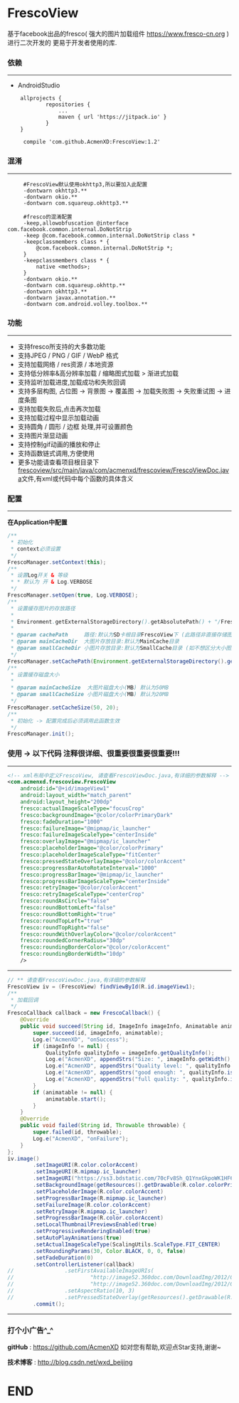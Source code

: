 # FrescoView
基于facebook出品的fresco( 强大的图片加载组件 https://www.fresco-cn.org )进行二次开发的 更易于开发者使用的库.
### 依赖
---
- AndroidStudio
```
	allprojects {
            repositories {
                ...
                maven { url 'https://jitpack.io' }
            }
	}
```
```
	 compile 'com.github.AcmenXD:FrescoView:1.2'
```
### 混淆
---
```
     #FrescoView默认使用okhttp3,所以要加入此配置
     -dontwarn okhttp3.**
     -dontwarn okio.**
     -dontwarn com.squareup.okhttp3.**

     #fresco的混淆配置
     -keep,allowobfuscation @interface com.facebook.common.internal.DoNotStrip
     -keep @com.facebook.common.internal.DoNotStrip class *
     -keepclassmembers class * {
         @com.facebook.common.internal.DoNotStrip *;
     }
     -keepclassmembers class * {
         native <methods>;
     }
     -dontwarn okio.**
     -dontwarn com.squareup.okhttp.**
     -dontwarn okhttp3.**
     -dontwarn javax.annotation.**
     -dontwarn com.android.volley.toolbox.**
```
### 功能
---
- 支持fresco所支持的大多数功能
- 支持JPEG / PNG / GIF / WebP 格式
- 支持加载网络 / res资源 / 本地资源
- 支持低分辨率&高分辨率加载 / 缩略图式加载 > 渐进式加载
- 支持监听加载进度,加载成功和失败回调
- 支持多层构图, 占位图 -> 背景图 -> 覆盖图 -> 加载失败图 -> 失败重试图 -> 进度条图
- 支持加载失败后,点击再次加载
- 支持加载过程中显示加载动画
- 支持圆角 / 圆形 / 边框 处理,并可设置颜色
- 支持图片渐显动画
- 支持控制gif动画的播放和停止
- 支持函数链式调用,方便使用
- 更多功能请查看项目根目录下<a href="https://github.com/AcmenXD/FrescoView/blob/master/frescoview/src/main/java/com/acmenxd/frescoview/FrescoViewDoc.java" target="_blank">frescoview/src/main/java/com/acmenxd/frescoview/FrescoViewDoc.java</a>文件,有xml或代码中每个函数的具体含义
### 配置
---
**在Application中配置**
```java
/**
 * 初始化
 * context必须设置
 */
FrescoManager.setContext(this);
/**
 * 设置Log开关 & 等级
 * * 默认为 开 & Log.VERBOSE
 */
FrescoManager.setOpen(true, Log.VERBOSE);
/**
 * 设置缓存图片的存放路径
 *
 * Environment.getExternalStorageDirectory().getAbsolutePath() + "/FrescoView/"
 *
 * @param cachePath     路径:默认为SD卡根目录FrescoView下 (此路径非直接存储图片的路径,还需要以下目录设置)
 * @param mainCacheDir  大图片存放目录:默认为MainCache目录
 * @param smallCacheDir 小图片存放目录:默认为SmallCache目录 (如不想区分大小图片,可设置为null或者"",表示大小图片都放在mainCacheDir目录下)
 */
FrescoManager.setCachePath(Environment.getExternalStorageDirectory().getAbsolutePath() + "/Image/", "MainCache", "SmallCache");
/**
 * 设置缓存磁盘大小
 *
 * @param mainCacheSize  大图片磁盘大小(MB) 默认为50MB
 * @param smallCacheSize 小图片磁盘大小(MB) 默认为20MB
 */
FrescoManager.setCacheSize(50, 20);
/**
 * 初始化 -> 配置完成后必须调用此函数生效
 */
FrescoManager.init();
```
### 使用 -> 以下代码 注释很详细、很重要很重要很重要!!!
---
```xml
<!-- xml布局中定义FrescoView, 请查看FrescoViewDoc.java,有详细的参数解释 -->
<com.acmenxd.frescoview.FrescoView
    android:id="@+id/imageView1"
    android:layout_width="match_parent"
    android:layout_height="200dp"
    fresco:actualImageScaleType="focusCrop"
    fresco:backgroundImage="@color/colorPrimaryDark"
    fresco:fadeDuration="1000"
    fresco:failureImage="@mipmap/ic_launcher"
    fresco:failureImageScaleType="centerInside"
    fresco:overlayImage="@mipmap/ic_launcher"
    fresco:placeholderImage="@color/colorPrimary"
    fresco:placeholderImageScaleType="fitCenter"
    fresco:pressedStateOverlayImage="@color/colorAccent"
    fresco:progressBarAutoRotateInterval="1000"
    fresco:progressBarImage="@mipmap/ic_launcher"
    fresco:progressBarImageScaleType="centerInside"
    fresco:retryImage="@color/colorAccent"
    fresco:retryImageScaleType="centerCrop"
    fresco:roundAsCircle="false"
    fresco:roundBottomLeft="false"
    fresco:roundBottomRight="true"
    fresco:roundTopLeft="true"
    fresco:roundTopRight="false"
    fresco:roundWithOverlayColor="@color/colorAccent"
    fresco:roundedCornerRadius="30dp"
    fresco:roundingBorderColor="@color/colorAccent"
    fresco:roundingBorderWidth="10dp"
    />
```
---
```java
// ** 请查看FrescoViewDoc.java,有详细的参数解释
FrescoView iv = (FrescoView) findViewById(R.id.imageView1);
/**
 * 加载回调
 */
FrescoCallback callback = new FrescoCallback() {
    @Override
    public void succeed(String id, ImageInfo imageInfo, Animatable animatable) {
        super.succeed(id, imageInfo, animatable);
        Log.e("AcmenXD", "onSuccess");
        if (imageInfo != null) {
            QualityInfo qualityInfo = imageInfo.getQualityInfo();
            Log.e("AcmenXD", appendStrs("Size: ", imageInfo.getWidth(), " x ", imageInfo.getHeight()));
            Log.e("AcmenXD", appendStrs("Quality level: ", qualityInfo.getQuality()));
            Log.e("AcmenXD", appendStrs("good enough: ", qualityInfo.isOfGoodEnoughQuality()));
            Log.e("AcmenXD", appendStrs("full quality: ", qualityInfo.isOfFullQuality()));
        }
        if (animatable != null) {
            animatable.start();
        }
    }
    @Override
    public void failed(String id, Throwable throwable) {
        super.failed(id, throwable);
        Log.e("AcmenXD", "onFailure");
    }
};
iv.image()
        .setImageURI(R.color.colorAccent)
        .setImageURI(R.mipmap.ic_launcher)
        .setImageURI("https://ss3.bdstatic.com/70cFv8Sh_Q1YnxGkpoWK1HF6hhy/it/u=1854928198,1677845423&fm=23&gp=0.jpg") //gif|webp格式
        .setBackgroundImage(getResources().getDrawable(R.color.colorPrimary))
        .setPlaceholderImage(R.color.colorAccent)
        .setProgressBarImage(R.mipmap.ic_launcher)
        .setFailureImage(R.color.colorAccent)
        .setRetryImage(R.mipmap.ic_launcher)
        .setProgressBarImage(R.color.colorAccent)
        .setLocalThumbnailPreviewsEnabled(true)
        .setProgressiveRenderingEnabled(true)
        .setAutoPlayAnimations(true)
        .setActualImageScaleType(ScalingUtils.ScaleType.FIT_CENTER)
        .setRoundingParams(30, Color.BLACK, 0, 0, false)
        .setFadeDuration(0)
        .setControllerListener(callback)
//                .setFirstAvailableImageURIs(
//                        "http://image52.360doc.com/DownloadImg/2012/06/0316/24581213_7.jpg",
//                        "http://image52.360doc.com/DownloadImg/2012/06/0316/24581213_6.jpg")
//                .setAspectRatio(10, 3)
//                .setPressedStateOverlay(getResources().getDrawable(R.mipmap.ic_launcher))
        .commit();
```
---
### 打个小广告^_^
**gitHub** : https://github.com/AcmenXD   如对您有帮助,欢迎点Star支持,谢谢~

**技术博客** : http://blog.csdn.net/wxd_beijing
# END